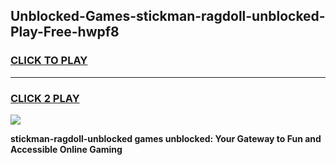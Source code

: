 
## Unblocked-Games-stickman-ragdoll-unblocked-Play-Free-hwpf8
<h3>
<a href="https://premium76.site?title=stickman-ragdoll-unblocked&ref=19M">CLICK TO PLAY</a></h3>
<hr>

<h3>
<a href="https://premium76.site?title=stickman-ragdoll-unblocked&ref=19M">CLICK 2 PLAY</a>
  
</h3>

<a href="https://premium76.site?title=stickman-ragdoll-unblocked&ref=19M"><img src="https://clearcache.store/games.png"></a>


**stickman-ragdoll-unblocked games unblocked: Your Gateway to Fun and Accessible Online Gaming**

